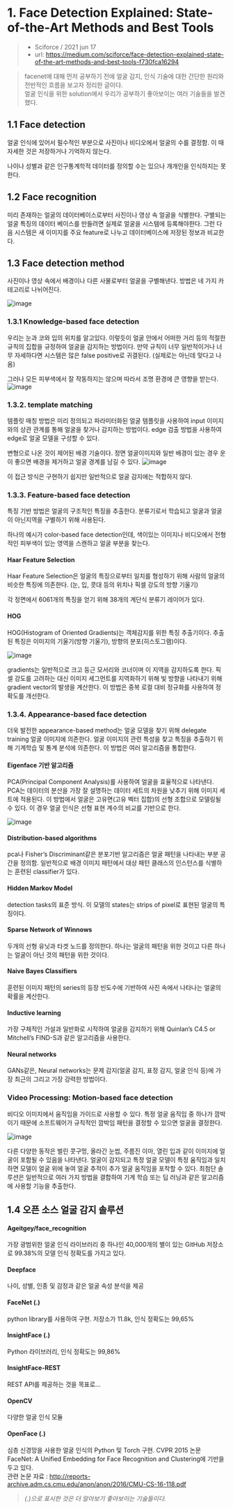 # 1. Face Detection Explained: State-of-the-Art Methods and Best Tools
> * Sciforce / 2021 jun 17
> * url: https://medium.com/sciforce/face-detection-explained-state-of-the-art-methods-and-best-tools-f730fca16294

> facenet에 대해 먼저 공부하기 전에 얼굴 감지, 인식 기술에 대한 간단한 원리와 전반적인 흐름을 보고자 정리한 글이다.    
> 얼굴 인식을 위한 solution에서 우리가 공부하기 좋아보이는 여러 기술들을 발견했다.

## 1.1 Face detection
얼굴 인식에 있어서 필수적인 부분으로 사진이나 비디오에서 얼굴의 수를 결정함. 이 때 자세한 것은 저장하거나 기억하지 않는다. 

나이나 성별과 같은 인구통계학적 데이터를 정의할 수는 있으나 개개인을 인식하지는 못한다.
## 1.2 Face recognition
미리 존재하는 얼굴의 데이터베이스로부터 사진이나 영상 속 얼굴을 식별한다. 구별되는 얼굴 특징의 데이터 베이스를 만들려면 실제로 얼굴을 시스템에 등록해야한다. 그런 다음 시스템은 새 이미지를 주요 feature로 나누고 데이터베이스에 저장된 정보과 비교한다.

## 1.3 Face detection method
사진이나 영상 속에서 배경이나 다른 사물로부터 얼굴을 구별해낸다.
방법은 네 가지 카테고리로 나뉘어진다.

![image](https://user-images.githubusercontent.com/67731178/126887127-e838c408-3650-4b0e-a1db-4be801455db6.png)


### 1.3.1 Knowledge-based face detection
우리는 눈과 코와 입의 위치를 알고있다. 이렇듯이 얼굴 안에서 어떠한 거리 등의 적절한 규칙의 집합을 규정하여 얼굴을 감지하는 방법이다. 
만약 규칙이 너무 일반적이거나 너무 자세하다면 시스템은 많은 false positive로 귀결된다. (실제로는 아닌데 맞다고 나옴)

그러나 모든 피부색에서 잘 작동하지는 않으며 따라서 조명 환경에 큰 영향을 받는다. 
![image](https://user-images.githubusercontent.com/67731178/126885576-707c3d45-968c-445f-9e4c-a18c67964f1a.png)

### 1.3.2. template matching
템플릿 매칭 방법은 미리 정의되고 파라미터화된 얼굴 템플릿을 사용하여 input 이미지와의 상관 관계를 통해 얼굴을 찾거나 감지하는 방법이다.
edge 검출 방법을 사용하여 edge로 얼굴 모델을 구성할 수 있다.

변형으로 나온 것이 제어된 배경 기술이다. 정면 얼굴이미지와 일반 배경이 있는 경우 운이 좋으면 배경을 제거하고 얼굴 경계를 남길 수 있다.
![image](https://user-images.githubusercontent.com/67731178/126885674-6d2fe54b-0874-4f88-aad8-51537ca3f1f9.png)

이 접근 방식은 구현하기 쉽지만 일반적으로 얼굴 감지에는 적합하지 않다.

### 1.3.3. Feature-based face detection
특징 기반 방법은 얼굴의 구조적인 특징을 추출한다. 분류기로서 학습되고 얼굴과 얼굴이 아닌지역을 구별하기 위해 사용된다.

하나의 예시가 color-based face detection인데, 색이있는 이미지나 비디오에서 전형적인 피부색이 있는 영역을 스캔하고 얼굴 부분을 찾는다.

#### Haar Feature Selection
Haar Feature Selection은 얼굴의 특징으로부터 일치를 형성하기 위해 사람의 얼굴의 비슷한 특징에 의존한다. (눈, 입, 콧대 등의 위치나 픽셀 강도의 방향 기울기)

각 정면에서 6061개의 특징을 얻기 위해 38개의 계단식 분류기 레이어가 있다. 

#### HOG
HOG(Histogram of Oriented Gradients)는 객체감지를 위한 특징 추출기이다. 추출된 특징은 이미지의 기울기(방향 기울기), 방향의 분포(히스토그램)이다.

![image](https://user-images.githubusercontent.com/67731178/126885877-3b441e03-4bbc-44ce-a0a9-27cd1404608b.png)

gradients는 일반적으로 크고 둥근 모서리와 코너이며 이 지역을 감지하도록 한다. 픽셀 강도를 고려하는 대신 이미지 세그먼트를 지역화하기 위해 빛 방향을 나타내기 위해 gradient vector의 발생을 계산한다.
이 방법은 중복 로컬 대비 정규화를 사용하여 정확도를 개선한다.

### 1.3.4. Appearance-based face detection
더욱 발전한 appearance-based method는 얼굴 모델을 찾기 위해 delegate training 얼굴 이미지에 의존한다. 얼굴 이미지의 관련 특성을 찾고 특징을 추출하기 위해 기계학습 및 통계 분석에 의존한다. 이 방법은 여러 알고리즘을 통합한다.

#### Eigenface 기반 알고리즘 
PCA(Principal Component Analysis)를 사용하여 얼굴을 효율적으로 나타낸다. PCA는 데이터의 분산을 가장 잘 설명하는 데이터 세트의 차원을 낮추기 위해 이미지 세트에 적용된다. 이 방법에서 얼굴은 고유면(고유 벡터 집합)의 선형 조합으로 모델링될 수 있다. 이 경우 얼굴 인식은 선형 표현 계수의 비교를 기반으로 한다.

![image](https://user-images.githubusercontent.com/67731178/126886080-cec8fe9a-8213-4039-bfc4-4339fffc99cc.png)

#### Distribution-based algorithms
pca나 Fisher’s Discriminant같은 분포기반 알고리즘은 얼굴 패턴을 나타내는 부분 공간을 정의함. 일반적으로 배경 이미지 패턴에서 대상 패턴 클래스의 인스턴스를 식별하는 훈련된 classifier가 있다. 
#### Hidden Markov Model
detection tasks의 표준 방식. 이 모델의 states는 strips of pixel로 표현된 얼굴의 특징이다.
#### Sparse Network of Winnows
두개의 선형 유닛과 타겟 노드를 정의한다. 하나는 얼굴의 패턴을 위한 것이고 다른 하나는 얼굴이 아닌 것의 패턴을 위한 것이다.
#### Naive Bayes Classifiers
훈련된 이미지 패턴의 series의 등장 빈도수에 기반하여 사진 속에서 나타나는 얼굴의 확률을 계산한다.
#### Inductive learning
가장 구체적인 가설과 일반화로 시작하여 얼굴을 감지하기 위해 Quinlan’s C4.5 or Mitchell’s FIND-S과 같은 알고리즘을 사용한다.
#### Neural networks
GANs같은, Neural networks는 문제 감지(얼굴 감지, 표정 감지, 얼굴 인식 등)에 가장 최근의 그리고 가장 강력한 방법이다.

### Video Processing: Motion-based face detection
비디오 이미지에서 움직임을 가이드로 사용할 수 있다. 특정 얼굴 움직임 중 하나가 깜박이기 때문에 소프트웨어가 규칙적인 깜박임 패턴을 결정할 수 있으면 얼굴을 결정한다.

![image](https://user-images.githubusercontent.com/67731178/126886343-059eb40e-051d-4972-a04a-19cbdd4a5b48.png)

다른 다양한 동작은 벌린 콧구멍, 올라간 눈썹, 주름진 이마, 열린 입과 같이 이미지에 얼굴이 포함될 수 있음을 나타낸다. 얼굴이 감지되고 특정 얼굴 모델이 특정 움직임과 일치하면 모델이 얼굴 위에 놓여 얼굴 추적이 추가 얼굴 움직임을 포착할 수 있다. 최첨단 솔루션은 일반적으로 여러 가지 방법을 결합하여 기계 학습 또는 딥 러닝과 같은 알고리즘에 사용할 기능을 추출한다.

## 1.4 오픈 소스 얼굴 감지 솔루션
#### Ageitgey/face_recognition
가장 광범위한 얼굴 인식 라이브러리 중 하나인 40,000개의 별이 있는 GitHub 저장소로 99.38%의 모델 인식 정확도를 가지고 있다.
#### Deepface
나이, 성별, 인종 및 감정과 같은 얼굴 속성 분석을 제공
#### FaceNet (.)
python library를 사용하여 구현. 저장소가 11.8k, 인식 정확도는 99,65%
#### InsightFace (.)
Python 라이브러리, 인식 정확도는 99,86%
#### InsightFace-REST
REST API를 제공하는 것을 목표로...
#### OpenCV
다양한 얼굴 인식 모듈
#### OpenFace (.)
심층 신경망을 사용한 얼굴 인식의 Python 및 Torch 구현. CVPR 2015 논문 FaceNet: A Unified Embedding for Face Recognition and Clustering에 기반을 두고 있다.   
관련 논문 자료 : http://reports-archive.adm.cs.cmu.edu/anon/anon/2016/CMU-CS-16-118.pdf

> *(.)으로 표시한 것은 더 알아보기 좋아보이는 기술들이다.*
